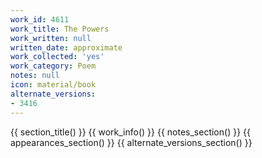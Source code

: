 ```yaml
---
work_id: 4611
work_title: The Powers
work_written: null
written_date: approximate
work_collected: 'yes'
work_category: Poem
notes: null
icon: material/book
alternate_versions:
- 3416
---
```


{{ section_title() }}
{{ work_info() }}
{{ notes_section() }}
{{ appearances_section() }}
{{ alternate_versions_section() }}